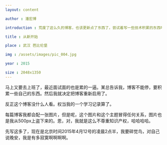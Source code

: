 ```yaml
---
layout: content

author : 潘宏博

introduction : 荒废了这么久的博客，也该更新点了东西了，尝试着写一些技术积累的东西吧。

title : 从新开始

place : 武汉 芭比伦堡

img : /assets/images/pic_004.jpg

year : 2015

size : 2048x1350
---
```


马上又要去上班了，最近面试面的也是累的一逼。某总告诉我，博客不能停，要积累一些自己的东西。然后我就决定把博客重新启用了。

反正这个博客没什么人看。权当我的一个学习记录算了。

每篇博客我都会配一张图片，但是呢，这个图片和这个主题冒得任何关系，图片也是我从500px上盗下来的。恩，对，我就是这么不尊重知识产权，哈哈哈哈。

先写这多了，现在是北京时间2015年4月12号的凌晨2点半，我要碎觉鸟，对自己说晚安，我是有多寂寞啊啊啊啊。
  

  


